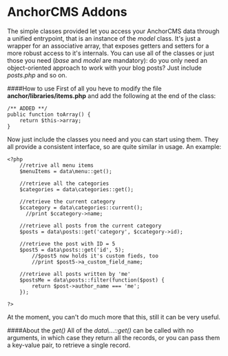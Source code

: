 AnchorCMS Addons
=========

The simple classes provided let you access your AnchorCMS data through a unified entrypoint, that is an instance of the *model* class. It's just a wrapper for an associative array, that exposes getters and setters for a more robust access to it's internals. 
You can use all of the classes or just those you need (*base* and *model* are mandatory): do you only need an object-oriented approach to work with your blog posts? Just include *posts.php* and so on.

####How to use
First of all you heve to modify the file **anchor/libraries/items.php** and add the following at the end of the class:
    
    /** ADDED **/
    public function toArray() {
        return $this->array;
    }
    
Now just include the classes you need and you can start using them. They all provide a consistent interface, so are quite similar in usage. An example:

    <?php
        //retrive all menu items
        $menuItems = data\menu::get();
        
        //retrieve all the categories
        $categories = data\categories::get();
        
        //retrieve the current category
        $ccategory = data\categories::current();
          //print $ccategory->name;
        
        //retrieve all posts from the current category
        $posts = data\posts::get('category', $ccategory->id);
        
        //retrieve the post with ID = 5
        $post5 = data\posts::get('id', 5);
            //$post5 now holds it's custom fieds, too
            //print $post5->a_custom_field_name;
            
        //retrieve all posts written by 'me'
        $postsMe = data\posts::filter(function($post) {
            return $post->author_name === 'me';
        });
        
    ?>
    
At the moment, you can't do much more that this, still it can be very useful.

####About the *get()*
All of the *data\\...::get()* can be called with no arguments, in which case they return all the records, or you can pass them a key-value pair, to retrieve a single record.
        


